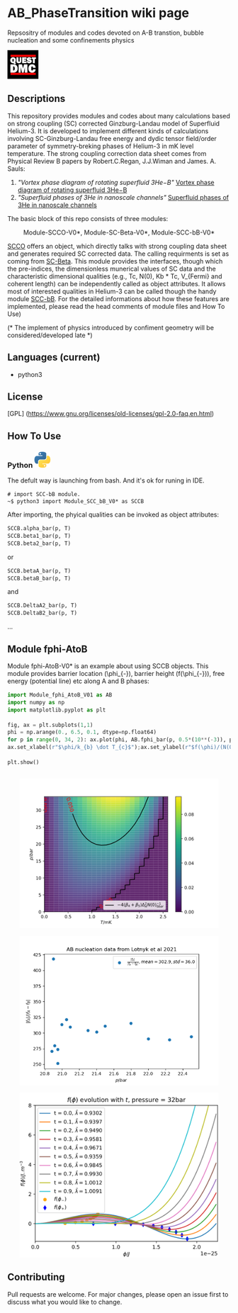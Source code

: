 # AB_PhaseTransition wiki page

Repsositry of modules and codes devoted on A-B transtion, bubble nucleation and some confinements physics 

![WP2][QUEST_DMC_WP2]

## Descriptions
This repository provides modules and codes about many calculations based on strong coupling (SC) corrected Ginzburg-Landau model of Superfluid Helium-3. It is developed to implement different kinds of calculations involving SC-Ginzburg-Landau free energy and dydic tensor field/order parameter of symmetry-breking phases of Helium-3 in mK level temperature. The strong coupling correction data sheet comes from Physical Review B papers by Robert.C.Regan, J.J.Wiman and James. A. Sauls:
1. *"Vortex phase diagram of rotating superfluid  3He−B"*
    [Vortex phase diagram of rotating superfluid 3He−B](https://journals.aps.org/prb/abstract/10.1103/PhysRevB.101.024517)
2. *"Superfluid phases of 3He in nanoscale channels"* 
    [Superfluid phases of 3He in nanoscale channels](https://journals.aps.org/prb/abstract/10.1103/PhysRevB.92.144515)


The basic block of this repo consists of three modules:
<p align="center">
    Module-SCCO-V0*, Module-SC-Beta-V0*, Module-SCC-bB-V0*
</p>

[SCCO](https://github.com/timohyva/AB_PhaseTransition/blob/master/Module_SCCO_V02.py) offers an object, which directly talks with strong coupling data sheet and generates required SC corrected data. The calling requirments is set as coming from [SC-Beta](https://github.com/timohyva/AB_PhaseTransition/blob/master/Module_SC_Beta_V03.py). This module provides the interfaces, though which the pre-indices, the dimensionless munerical values of SC data and the characteristic dimensional qualities (e.g., Tc, N(0), Kb * Tc, V_{Fermi} and coherent length) can be independently called as object attributes. It allows most of interested qualities in Helium-3 can be called though the handy module [SCC-bB](https://github.com/timohyva/AB_PhaseTransition/blob/master/Module_SCC_bB_V00.py). For the detailed informations about how these features are implemented, please read the head comments of module files and How To Use)


(* The implement of physics introduced by confiment geometry will be considered/developed late *)

## Languages (current)
* python3


## License
[GPL] (https://www.gnu.org/licenses/old-licenses/gpl-2.0-faq.en.html)

## How To Use

### Python ![Python](https://github.com/timohyva/AB_PhaseTransition/blob/master/logo_languge11.png)
The defult way is launching from bash. And it's ok for runing in IDE.
```shell
# import SCC-bB module. 
~$ python3 import Module_SCC_bB_V0* as SCCB 
```
After importing, the phyical qualities can be invoked as object attributes:
```python
SCCB.alpha_bar(p, T)
SCCB.beta1_bar(p, T)
SCCB.beta2_bar(p, T)
```
or
```python
SCCB.betaA_bar(p, T)
SCCB.betaB_bar(p, T)
```

and
```python
SCCB.DeltaA2_bar(p, T)
SCCB.DeltaB2_bar(p, T)
```
...

## Module fphi-AtoB

Module fphi-AtoB-V0* is an example about using SCCB objects. This module provides barrier location (\phi_{-}), barrier height (f(\phi_{-})), free energy (potential line) etc along A and B phases:
```python
import Module_fphi_AtoB_V01 as AB
import numpy as np
import matplotlib.pyplot as plt

fig, ax = plt.subplots(1,1)
phi = np.arange(0., 6.5, 0.1, dtype=np.float64)
for p in range(0, 34, 2): ax.plot(phi, AB.fphi_bar(p, 0.5*(10**(-3)), phi))
ax.set_xlabel(r"$\phi/k_{b} \dot T_{c}$");ax.set_ylabel(r"$f(\phi)/(N(0) \times (kb \dot Tc)^{2})$");ax.grid(True)

plt.show()
```

##
<p align="center">
<img width="450" src="https://github.com/timohyva/AB_PhaseTransition/blob/master/Contour_And_Density_Plot_Of_1st_EigenvalueOfCurvatureMatirx.png" alt="curvature">
</p>

<p align="center">
<img width="450" src="https://github.com/timohyva/AB_PhaseTransition/blob/master/Lotynk_Data_Plot_fafab.png" alt="Lotynk">
</p>

<p align="center">
<img width="450" src="https://github.com/timohyva/AB_PhaseTransition/blob/master/fphiAB.png" alt="fphiAB">
</p>


## Contributing
Pull requests are welcome. For major changes, please open an issue first to discuss what you would like to change.

[plot1]: https://github.com/timohyva/AB_PhaseTransition/blob/master/Contour_And_Density_Plot_Of_1st_EigenvalueOfCurvatureMatirx.png

[plot2]: https://github.com/timohyva/AB_PhaseTransition/blob/master/Lotynk_Data_Plot_fafab.png 

[QUEST_DMC_WP2]: https://github.com/timohyva/AB_PhaseTransition/blob/master/QUEST_DMC1.png
